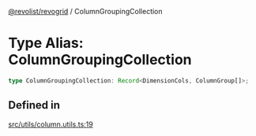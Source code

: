 [@revolist/revogrid](README.md) / ColumnGroupingCollection

# Type Alias: ColumnGroupingCollection

```ts
type ColumnGroupingCollection: Record<DimensionCols, ColumnGroup[]>;
```

## Defined in

[src/utils/column.utils.ts:19](https://github.com/revolist/revogrid/blob/2a9402fdf050fa45d175b041168181a63cd72777/src/utils/column.utils.ts#L19)
